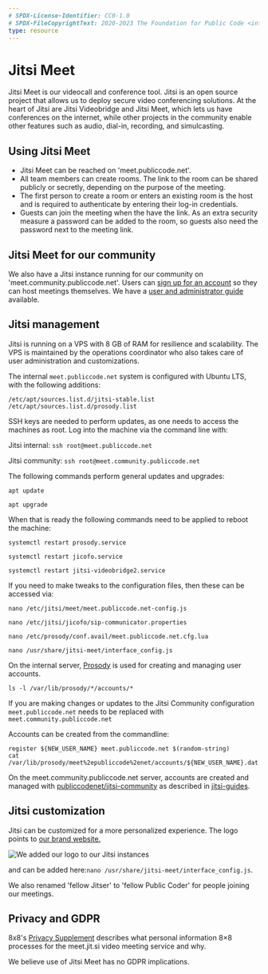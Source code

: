 ```yaml
---
# SPDX-License-Identifier: CC0-1.0
# SPDX-FileCopyrightText: 2020-2023 The Foundation for Public Code <info@publiccode.net>
type: resource
---
```


# Jitsi Meet

Jitsi Meet is our videocall and conference tool.
Jitsi is an open source project that allows us to deploy secure video conferencing solutions.
At the heart of Jitsi are Jitsi Videobridge and Jitsi Meet, which lets us have conferences on the internet, while other projects in the community enable other features such as audio, dial-in, recording, and simulcasting.

## Using Jitsi Meet

* Jitsi Meet can be reached on 'meet.publiccode.net'.
* All team members can create rooms. The link to the room can be shared publicly or secretly, depending on the purpose of the meeting.
* The first person to create a room or enters an existing room is the host and is required to authenticate by entering their log-in credentials.
* Guests can join the meeting when the have the link. As an extra security measure a password can be added to the room, so guests also need the password next to the meeting link.

## Jitsi Meet for our community

We also have a Jitsi instance running for our community on 'meet.community.publiccode.net'. Users can [sign up for an account](https://meet.community.publiccode.net/accountmanager/register/) so they can host meetings themselves. We have a [user and administrator guide](jitsi-guides.md) available.

## Jitsi management

Jitsi is running on a VPS with 8 GB of RAM for resilience and scalability. The VPS is maintained by the operations coordinator who also takes care of user administration and customizations.

The internal `meet.publiccode.net` system is configured with Ubuntu LTS, with the following additions:

```
/etc/apt/sources.list.d/jitsi-stable.list
/etc/apt/sources.list.d/prosody.list
```

SSH keys are needed to perform updates, as one needs to access the machines as root. Log into the machine via the command line with:

Jitsi internal: `ssh root@meet.publiccode.net`

Jitsi community: `ssh root@meet.community.publiccode.net`

The following commands perform general updates and upgrades:

`apt update`

`apt upgrade`

When that is ready the following commands need to be applied to reboot the machine:

`systemctl restart prosody.service`

`systemctl restart jicofo.service`

`systemctl restart jitsi-videobridge2.service`

If you need to make tweaks to the configuration files, then these can be accessed via:

`nano /etc/jitsi/meet/meet.publiccode.net-config.js`

`nano /etc/jitsi/jicofo/sip-communicator.properties`

`nano /etc/prosody/conf.avail/meet.publiccode.net.cfg.lua`

`nano /usr/share/jitsi-meet/interface_config.js`

On the internal server,
[Prosody](https://prosody.im/) is used for creating and managing user accounts.

`ls -l /var/lib/prosody/*/accounts/*`

If you are making changes or updates to the Jitsi Community configuration `meet.publiccode.net` needs to be replaced with `meet.community.publiccode.net`

Accounts can be created from the commandline:

```
register ${NEW_USER_NAME} meet.publiccode.net $(random-string)
cat /var/lib/prosody/meet%2epubliccode%2enet/accounts/${NEW_USER_NAME}.dat
```

On the meet.community.publiccode.net server, accounts are created and managed with
[publiccodenet/jitsi-community](https://github.com/publiccodenet/jitsi-community)
as described in [jitsi-guides](jitsi-guides.md).

## Jitsi customization

Jitsi can be customized for a more personalized experience. The logo points to [our brand website.](https://brand.publiccode.net/logo/mark-128w128h.png)

![We added our logo to our Jitsi instances](/activities/tool-management/jitsi_logo_location.png)

and can be added here:`nano /usr/share/jitsi-meet/interface_config.js`.

We also renamed 'fellow Jitser' to 'fellow Public Coder' for people joining our meetings.

## Privacy and GDPR

8x8's [Privacy Supplement](https://jitsi.org/meet-jit-si-privacy/) describes what personal information 8×8 processes for the meet.jit.si video meeting service and why.

We believe use of Jitsi Meet has no GDPR implications.
